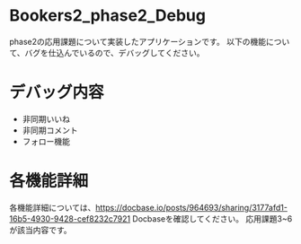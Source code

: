 # Bookers2_phase2_Debug   
phase2の応用課題について実装したアプリケーションです。
以下の機能について、バグを仕込んでいるので、デバッグしてください。

# デバッグ内容
- 非同期いいね
- 非同期コメント
- フォロー機能

# 各機能詳細
各機能詳細については、https://docbase.io/posts/964693/sharing/3177afd1-16b5-4930-9428-cef8232c7921
Docbaseを確認してください。
応用課題3~6が該当内容です。
